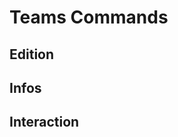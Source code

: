 # Teams Commands

## Edition
<include from="createTeam.md" element-id="create-team-post-teams-new"></include>
<include from="editTeam.md" element-id="edit-team-put-teams-id-edit"></include>
## Infos
<include from="getTeams.md" element-id="get-team-get-teams-id"></include>
<include from="getTeamsOfUser.md" element-id="get-team-of-a-user-get-id-teams"></include>
## Interaction
<include from="joinTeam.md" element-id="join-team-post-id-teams-idteam-join"></include>
<include from="quitTeam.md" element-id="quit-team-delete-id-teams-idteam-quit"></include>
